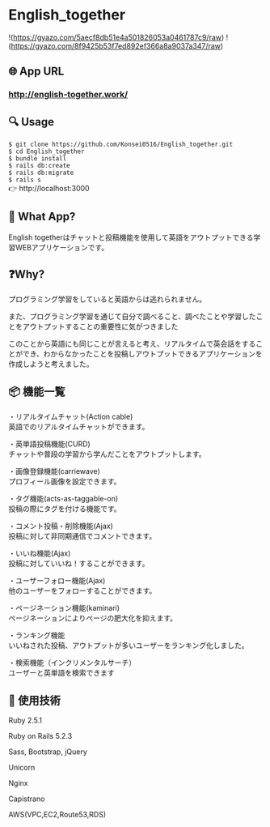 # English_together

!(https://gyazo.com/5aecf8db51e4a501826053a0461787c9/raw)
!(https://gyazo.com/8f9425b53f7ed892ef366a8a9037a347/raw)

## 🌐 App URL

### **http://english-together.work/**  

## 🔍 Usage

`$ git clone https://github.com/Konsei0516/English_together.git`<br>
`$ cd English_together`<br>
`$ bundle install`<br>
`$ rails db:create`<br>
`$ rails db:migrate`<br>
`$ rails s`<br>
👉 http://localhost:3000

## 💬 What App?
English togetherはチャットと投稿機能を使用して英語をアウトプットできる学習WEBアプリケーションです。

## ❓Why?
<p>プログラミング学習をしていると英語からは逃れられません。</p>
<p>また、プログラミング学習を通じて自分で調べること、調べたことや学習したことをアウトプットすることの重要性に気がつきました</p>
<p>このことから英語にも同じことが言えると考え、リアルタイムで英会話をすることができ、わからなかったことを投稿しアウトプットできるアプリケーションを作成しようと考えました。</p>


## 📦 機能一覧
<p>・リアルタイムチャット(Action cable)<br>英語でのリアルタイムチャットができます。</p>
<p>・英単語投稿機能(CURD)<br>チャットや普段の学習から学んだことをアウトプットします。</p>
<p>・画像登録機能(carriewave)<br>プロフィール画像を設定できます。</p>
<p>・タグ機能(acts-as-taggable-on)<br>投稿の際にタグを付ける機能です。</p>
<p>・コメント投稿・削除機能(Ajax)<br>投稿に対して非同期通信でコメントできます。</p>
<p>・いいね機能(Ajax)<br>投稿に対していいね！することができます。</p>
<p>・ユーザーフォロー機能(Ajax)<br>他のユーザーをフォローすることができます。</p>
<p>・ページネーション機能(kaminari)<br>ページネーションによりページの肥大化を抑えます。</p>
<p>・ランキング機能<br>いいねされた投稿、アウトプットが多いユーザーをランキング化しました。</p>
<P>・検索機能（インクリメンタルサーチ）<br>ユーザーと英単語を検索できます</p>

## 📗 使用技術
<p>Ruby 2.5.1</p>
<p>Ruby on Rails 5.2.3</p>
<p>Sass, Bootstrap, jQuery</p>
<p>Unicorn</p>
<p>Nginx</p>
<p>Capistrano</p>
<p>AWS(VPC,EC2,Route53,RDS)</p>
